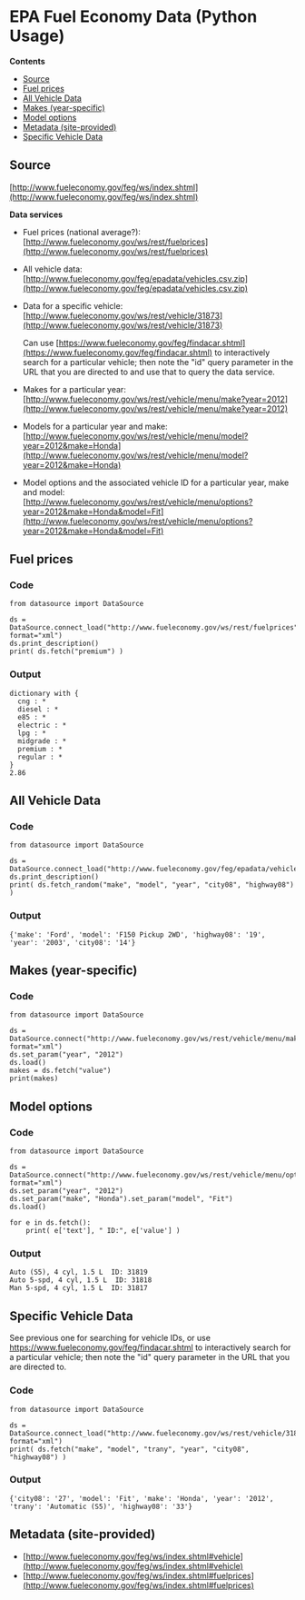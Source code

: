 # EPA Fuel Economy Data (Python Usage)

**Contents**
- [Source](#source)
- [Fuel prices](#fuel-prices)
- [All Vehicle Data](#all-vehicle-data)
- [Makes (year-specific)](#makes-year-specific)
- [Model options](#model-options)
- [Metadata (site-provided)](#metadata-site-provided)
- [Specific Vehicle Data](#specific-vehicle-data)


## Source

[http://www.fueleconomy.gov/feg/ws/index.shtml](http://www.fueleconomy.gov/feg/ws/index.shtml)

**Data services**

- Fuel prices (national average?): [http://www.fueleconomy.gov/ws/rest/fuelprices](http://www.fueleconomy.gov/ws/rest/fuelprices)
- All vehicle data: [http://www.fueleconomy.gov/feg/epadata/vehicles.csv.zip](http://www.fueleconomy.gov/feg/epadata/vehicles.csv.zip)
- Data for a specific vehicle: [http://www.fueleconomy.gov/ws/rest/vehicle/31873](http://www.fueleconomy.gov/ws/rest/vehicle/31873)

  Can use [https://www.fueleconomy.gov/feg/findacar.shtml](https://www.fueleconomy.gov/feg/findacar.shtml) to interactively search for a particular vehicle; then note the "id" query parameter in the URL that you are directed to and use that to query the data service.

- Makes for a particular year: [http://www.fueleconomy.gov/ws/rest/vehicle/menu/make?year=2012](http://www.fueleconomy.gov/ws/rest/vehicle/menu/make?year=2012)
- Models for a particular year and make: [http://www.fueleconomy.gov/ws/rest/vehicle/menu/model?year=2012&make=Honda](http://www.fueleconomy.gov/ws/rest/vehicle/menu/model?year=2012&make=Honda)
- Model options and the associated vehicle ID for a particular year, make and model: [http://www.fueleconomy.gov/ws/rest/vehicle/menu/options?year=2012&make=Honda&model=Fit](http://www.fueleconomy.gov/ws/rest/vehicle/menu/options?year=2012&make=Honda&model=Fit)


## Fuel prices

### Code

````
from datasource import DataSource

ds = DataSource.connect_load("http://www.fueleconomy.gov/ws/rest/fuelprices", format="xml")
ds.print_description()
print( ds.fetch("premium") )
````

### Output

````
dictionary with {
  cng : *
  diesel : *
  e85 : *
  electric : *
  lpg : *
  midgrade : *
  premium : *
  regular : *
}
2.86
````

## All Vehicle Data

### Code

````
from datasource import DataSource

ds = DataSource.connect_load("http://www.fueleconomy.gov/feg/epadata/vehicles.csv.zip")
ds.print_description()
print( ds.fetch_random("make", "model", "year", "city08", "highway08") )
````

### Output

````
{'make': 'Ford', 'model': 'F150 Pickup 2WD', 'highway08': '19', 'year': '2003', 'city08': '14'}
````

## Makes (year-specific)

### Code

    from datasource import DataSource

    ds = DataSource.connect("http://www.fueleconomy.gov/ws/rest/vehicle/menu/make", format="xml")
    ds.set_param("year", "2012")
    ds.load()
    makes = ds.fetch("value")
    print(makes)


## Model options

### Code

    from datasource import DataSource

    ds = DataSource.connect("http://www.fueleconomy.gov/ws/rest/vehicle/menu/options", format="xml")
    ds.set_param("year", "2012")
    ds.set_param("make", "Honda").set_param("model", "Fit")
    ds.load()

    for e in ds.fetch():
        print( e['text'], " ID:", e['value'] )

### Output

````
Auto (S5), 4 cyl, 1.5 L  ID: 31819
Auto 5-spd, 4 cyl, 1.5 L  ID: 31818
Man 5-spd, 4 cyl, 1.5 L  ID: 31817
````

## Specific Vehicle Data

See previous one for searching for vehicle IDs, or use https://www.fueleconomy.gov/feg/findacar.shtml to interactively search for a particular vehicle; then note the "id" query parameter in the URL that you are directed to.

### Code

````
from datasource import DataSource

ds = DataSource.connect_load("http://www.fueleconomy.gov/ws/rest/vehicle/31819", format="xml")
print( ds.fetch("make", "model", "trany", "year", "city08", "highway08") )
````

### Output

````
{'city08': '27', 'model': 'Fit', 'make': 'Honda', 'year': '2012', 'trany': 'Automatic (S5)', 'highway08': '33'}
````



## Metadata (site-provided)

- [http://www.fueleconomy.gov/feg/ws/index.shtml#vehicle](http://www.fueleconomy.gov/feg/ws/index.shtml#vehicle)
- [http://www.fueleconomy.gov/feg/ws/index.shtml#fuelprices](http://www.fueleconomy.gov/feg/ws/index.shtml#fuelprices)
